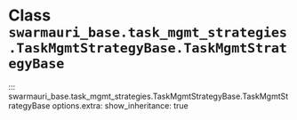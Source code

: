 # Class `swarmauri_base.task_mgmt_strategies.TaskMgmtStrategyBase.TaskMgmtStrategyBase`

::: swarmauri_base.task_mgmt_strategies.TaskMgmtStrategyBase.TaskMgmtStrategyBase
    options.extra:
      show_inheritance: true

